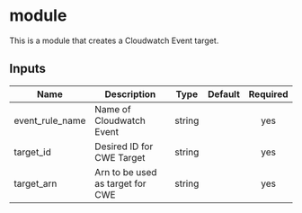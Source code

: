 # module

This is a module that creates a Cloudwatch Event target.


## Inputs

| Name | Description | Type | Default | Required |
|------|-------------|:----:|:-----:|:-----:|
| event_rule_name | Name of Cloudwatch Event  | string |  | yes |
| target_id | Desired ID for CWE Target | string |  | yes |
| target_arn | Arn to be used as target for CWE | string |  | yes |

